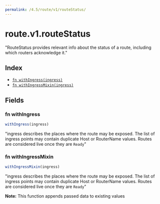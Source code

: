```yaml
---
permalink: /4.5/route/v1/routeStatus/
---
```


# route.v1.routeStatus

"RouteStatus provides relevant info about the status of a route, including which routers acknowledge it."

## Index

* [`fn withIngress(ingress)`](#fn-withingress)
* [`fn withIngressMixin(ingress)`](#fn-withingressmixin)

## Fields

### fn withIngress

```ts
withIngress(ingress)
```

"ingress describes the places where the route may be exposed. The list of ingress points may contain duplicate Host or RouterName values. Routes are considered live once they are `Ready`"

### fn withIngressMixin

```ts
withIngressMixin(ingress)
```

"ingress describes the places where the route may be exposed. The list of ingress points may contain duplicate Host or RouterName values. Routes are considered live once they are `Ready`"

**Note:** This function appends passed data to existing values